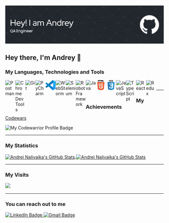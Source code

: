 
![Header](./github-header-image.png)
## Hey there, I'm Andrey 👋

### My Languages, Technologies and Tools

<img align="left" alt="Postman" width="32px" src="https://img.icons8.com/dusk/64/000000/postman-api.png" />
<img align="left" alt="Chrome DevTools" width="32px" src="https://img.icons8.com/color/48/000000/chrome--v1.png" />
<img align="left" alt="Git" width="32px" src="https://img.icons8.com/color/48/000000/git.png" />
<img align="left" alt="PyCharm" width="32px" src="https://img.icons8.com/color/48/000000/pycharm.png" />
<img align="left" alt="Visual Studio Code" width="32px" src="https://raw.githubusercontent.com/github/explore/80688e429a7d4ef2fca1e82350fe8e3517d3494d/topics/visual-studio-code/visual-studio-code.png" />
<img align="left" alt="WebStorm" width="32px" src="https://img.icons8.com/color/344/webstorm.png" />

<img align="left" alt="Selenium" width="32px" src="https://img.icons8.com/fluency/100/000000/selenium-test-automation.png" />
<img align="left" alt="Robot Framework" width="32px" src="https://img.icons8.com/emoji/48/000000/robot-emoji.png" />
<img align="left" alt="Java" width="32px" src="https://img.icons8.com/color/48/000000/java-coffee-cup-logo--v1.png"/>
<img align="left" alt="HTML5" width="32px" src="https://raw.githubusercontent.com/github/explore/80688e429a7d4ef2fca1e82350fe8e3517d3494d/topics/html/html.png" />
<img align="left" alt="CSS3" width="32px" src="https://raw.githubusercontent.com/github/explore/80688e429a7d4ef2fca1e82350fe8e3517d3494d/topics/css/css.png" />
<img align="left" alt="JavaScript" width="32px" src="https://img.icons8.com/color/48/000000/javascript--v1.png" />
<img align="left" alt="TypeScript" width="32px" src="https://img.icons8.com/color/48/null/typescript.png" />
<img align="left" alt="React" width="32px" src="https://img.icons8.com/office/344/react.png" />
<img align="left" alt="Redux" width="32px" src="https://img.icons8.com/color/344/redux.png" />
<br />
<hr>

### My Achievements
[Codewars](https://www.codewars.com/users/andreynav)

![My Codewarrior Profile Badge](https://www.codewars.com/users/andreynav/badges/large)
<br />
<hr>

### My Statistics
<a href="https://github.com/anuraghazra/github-readme-stats">
    <img align="center" alt="Andrei Nalivaika's GitHub Stats" src="https://github-readme-stats.vercel.app/api/top-langs/?username=andreynav&layout=compact&langs_count=8&layout=compact&theme=dark&bg_color=0d1117" />
</a>
<a href="https://github.com/anuraghazra/github-readme-stats">  
    <img align="center" alt="Andrei Nalivaika's GitHub Stats" src="https://github-readme-stats.vercel.app/api?username=andreynav&layout=compact&show_icons=true&hide=stars&theme=dark&count_private=true&include_all_commits=true&bg_color=0d1117" />
</a>  
<hr>

### My Visits
![](https://komarev.com/ghpvc/?username=andreynav&style=for-the-badge&color=51a566)
<hr>

### You can reach out to me
<div id="badges">
  <a href="https://www.linkedin.com/in/andrei-nalivaika/">
    <img src="https://img.shields.io/badge/LinkedIn-blue?style=for-the-badge&logo=linkedin&logoColor=white" alt="LinkedIn Badge"/>
  </a>
  <a href="mailto:nav.testsw@gmail.com">
    <img src="https://img.shields.io/badge/Gmail-D14836?style=for-the-badge&logo=gmail&logoColor=white" alt="Gmail Badge"/>
  </a>
</div>
<br />

